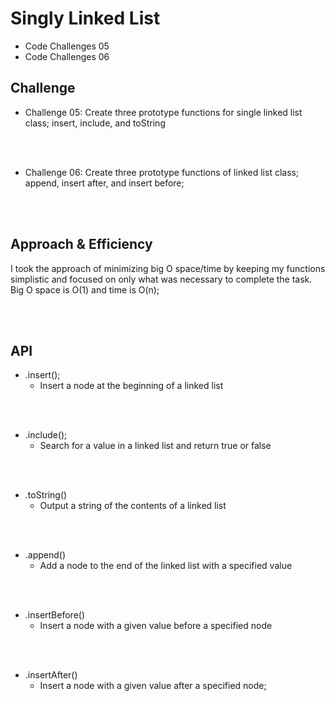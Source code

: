 # Singly Linked List

+ Code Challenges 05 
+ Code Challenges 06

## Challenge

* Challenge 05: Create three prototype functions for single linked list class; insert, include, and toString

<br/>
<br/>

* Challenge 06: Create three prototype functions of linked list class; append, insert after, and insert before;

<br/>
<br/>

## Approach & Efficiency

I took the approach of minimizing big O space/time by keeping my functions simplistic and focused on only what was necessary to complete the task.
Big O space is O(1) and time is O(n);

<br/>
<br/>

## API

- .insert();
  - Insert a node at the beginning of a linked list

<br/>
<br/>

- .include();
  - Search for a value in a linked list and return true or false
  
<br/>
<br/>

- .toString()
  - Output a string of the contents of a linked list

<br/>
<br/>

- .append()
  - Add a node to the end of the linked list with a specified value
  
<br/>
<br/>


- .insertBefore()
  - Insert a node with a given value before a specified node

<br/>
<br/>

- .insertAfter()
  - Insert a node with a given value after a specified node;
  
<br/>
<br/>